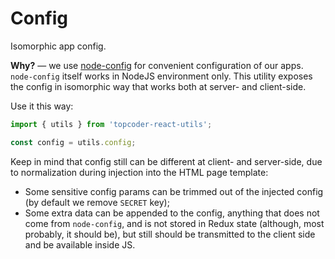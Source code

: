 # Config
Isomorphic app config.

**Why?** &mdash; we use [node-config](https://github.com/lorenwest/node-config)
for convenient configuration of our apps. `node-config` itself works in NodeJS
environment only. This utility exposes the config in isomorphic way that works
both at server- and client-side.

Use it this way:
```js
import { utils } from 'topcoder-react-utils';

const config = utils.config;
```

Keep in mind that config still can be different at client- and server-side, due
to normalization during injection into the HTML page template:
- Some sensitive config params can be trimmed out of the injected config (by
  default we remove `SECRET` key);
- Some extra data can be appended to the config, anything that does not come
  from `node-config`, and is not stored in Redux state (although, most probably,
  it should be), but still should be transmitted to the client side and be
  available inside JS.
